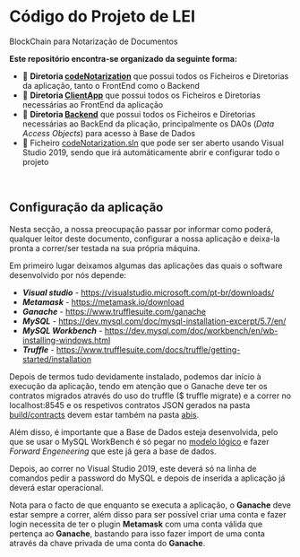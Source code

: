 # Código do Projeto de LEI
BlockChain para Notarização de Documentos

**Este repositório encontra-se organizado da seguinte forma:**

- :open_file_folder: **Diretoria [codeNotarization](https://github.com/nelson31/codeNotarization/tree/master/codeNotarization)** que possui todos os Ficheiros e Diretorias da aplicação, tanto o FrontEnd como o Backend
- :open_file_folder: **Diretoria [ClientApp](https://github.com/nelson31/codeNotarization/tree/master/codeNotarization/ClientApp)** que possui todos os Ficheiros e Diretorias necessárias ao FrontEnd da aplicação
- :open_file_folder: **Diretoria [Backend](https://github.com/nelson31/codeNotarization/tree/master/codeNotarization/Backend)** que possui todos os Ficheiros e Diretorias necessárias ao BackEnd da plicação, principalmente os DAOs (*Data Access Objects*) para acesso à Base de Dados
- :bookmark_tabs: Ficheiro [codeNotarization.sln](https://github.com/nelson31/codeNotarization/blob/master/codeNotarization.sln) que pode ser ser aberto usando Visual Studio 2019, sendo que irá automáticamente abrir e configurar todo o projeto

<br/>

## Configuração da aplicação

Nesta secção, a nossa preocupação passar por informar como poderá, qualquer leitor deste documento, configurar a nossa aplicação e deixa-la pronta a correr/ser testada na sua própria máquina.

Em primeiro lugar deixamos algumas das aplicações das quais o software desenvolvido por nós depende:

 - **_Visual studio_** - <https://visualstudio.microsoft.com/pt-br/downloads/>
 - **_Metamask_** - <https://metamask.io/download>
 - **_Ganache_** - <https://www.trufflesuite.com/ganache>
 - **_MySQL_** - <https://dev.mysql.com/doc/mysql-installation-excerpt/5.7/en/>
 - **_MySQL Workbench_** - <https://dev.mysql.com/doc/workbench/en/wb-installing-windows.html>
 - **_Truffle_** - <https://www.trufflesuite.com/docs/truffle/getting-started/installation>
 
Depois de termos tudo devidamente instalado, podemos dar início à execução da aplicação, tendo em atenção que o Ganache deve ter os contratos migrados através do uso do truffle ($ truffle migrate) e a correr no localhost:8545 e os respetivos contratos JSON gerados na pasta [build/contracts](https://github.com/nelson31/codeNotarization/tree/master/smartNotarization/build/contracts) devem estar também na pasta [abis](https://github.com/nelson31/codeNotarization/tree/master/codeNotarization/ClientApp/src/abis).

Além disso, é importante que a Base de Dados esteja desenvolvida, pelo que se usar o MySQL WorkBench é só pegar no [modelo lógico](https://github.com/nelson31/codeNotarization/blob/master/modeloLogicoBD_offchain.mwb) e fazer *Forward Engeneering* que este já gera a base de dados.

Depois, ao correr no Visual Studio 2019, este deverá só na linha de comandos pedir a password do MySQL e depois de inserida a aplicação já deverá estar operacional.

Nota para o facto de que enquanto se executa a aplicação, o **Ganache** deve estar sempre a correr, além disso para ser possível criar uma conta e fazer login necessita de ter o plugin **Metamask** com uma conta válida que pertença ao **Ganache**, bastando para isso fazer import de uma conta através da chave privada de uma conta do **Ganache**.


